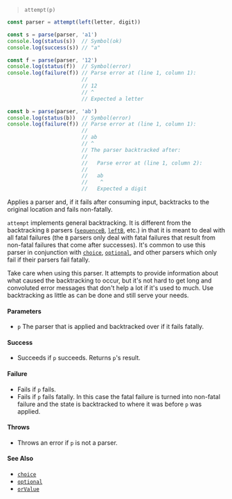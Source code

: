 <!--
 Copyright (c) 2020 Thomas J. Otterson
 
 This software is released under the MIT License.
 https://opensource.org/licenses/MIT
-->

> `attempt(p)`

```javascript
const parser = attempt(left(letter, digit))

const s = parse(parser, 'a1')
console.log(status(s))  // Symbol(ok)
console.log(success(s)) // "a"

const f = parse(parser, '12')
console.log(status(f))  // Symbol(error)
console.log(failure(f)) // Parse error at (line 1, column 1):
                        //
                        // 12
                        // ^
                        // Expected a letter

const b = parse(parser, 'ab')
console.log(status(b))  // Symbol(error)
console.log(failure(f)) // Parse error at (line 1, column 1):
                        //
                        // ab
                        // ^
                        // The parser backtracked after:
                        //
                        //   Parse error at (line 1, column 2):
                        //
                        //   ab
                        //    ^
                        //   Expected a digit
```

Applies a parser and, if it fails after consuming input, backtracks to the original location and fails non-fatally.

`attempt` implements general backtracking. It is different from the backtracking `B` parsers ([`sequenceB`](sequenceb.md), [`leftB`](leftb.md), etc.) in that it is meant to deal with all fatal failures (the `B` parsers only deal with fatal failures that result from non-fatal failures that come after successes). It's common to use this parser in conjunction with [`choice`](choice.md), [`optional`](optional.md), and other parsers which only fail if their parsers fail fatally.

Take care when using this parser. It attempts to provide information about what caused the backtracking to occur, but it's not hard to get long and convoluted error messages that don't help a lot if it's used to much. Use backtracking as little as can be done and still serve your needs.

#### Parameters

* `p` The parser that is applied and backtracked over if it fails fatally.

#### Success

* Succeeds if `p` succeeds. Returns `p`'s result.

#### Failure

* Fails if `p` fails.
* Fails if `p` fails fatally. In this case the fatal failure is turned into non-fatal failure and the state is backtracked to where it was before `p` was applied.

#### Throws

* Throws an error if `p` is not a parser.

#### See Also

* [`choice`](choice.md)
* [`optional`](optional.md)
* [`orValue`](orvalue.md)